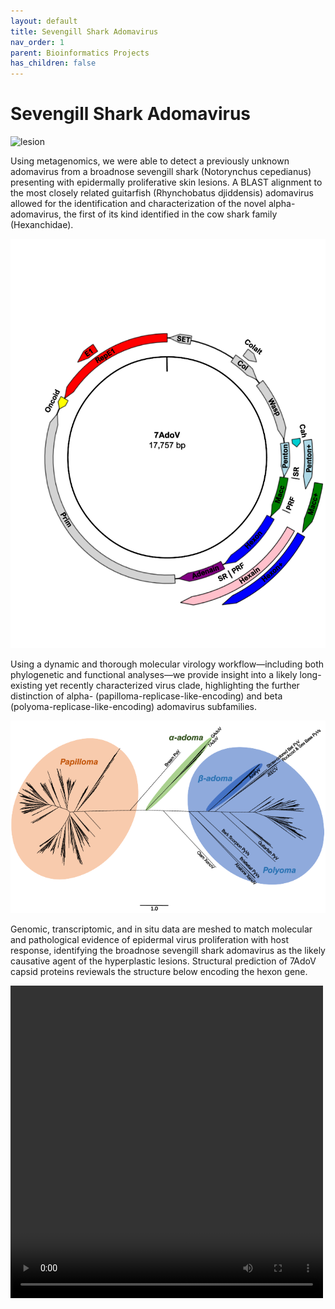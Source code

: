 ```yaml
---
layout: default
title: Sevengill Shark Adomavirus
nav_order: 1
parent: Bioinformatics Projects
has_children: false
---
```


# Sevengill Shark Adomavirus

![lesion](/images/lesion.png)

Using metagenomics, we were able to detect a previously unknown adomavirus from a broadnose sevengill shark (Notorynchus cepedianus) presenting with epidermally proliferative skin lesions. A BLAST alignment to the most closely related guitarfish (Rhynchobatus djiddensis) adomavirus allowed for the identification and characterization of the novel alpha-adomavirus, the first of its kind identified in the cow shark family (Hexanchidae).

![virus](/images/7adov_2.png)

Using a dynamic and thorough molecular virology workflow—including both phylogenetic and functional analyses—we provide insight into a likely long-existing yet recently characterized virus clade, highlighting the further distinction of alpha- (papilloma-replicase-like-encoding) and beta (polyoma-replicase-like-encoding) adomavirus subfamilies.

![phylo](/images/7adov_1.png)

Genomic, transcriptomic, and in situ data are meshed to match molecular and pathological evidence of epidermal virus proliferation with host response, identifying the broadnose sevengill shark adomavirus as the likely causative agent of the hyperplastic lesions. Structural prediction of 7AdoV capsid proteins reviewals the structure below encoding the hexon gene.

<video width="500" height="500" controls>
  <source src="/images/7AdoV_movie.mp4" type="video/mp4">
</video>
